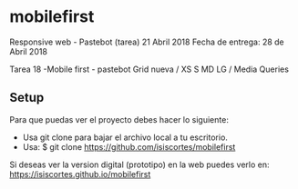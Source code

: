 # mobilefirst
Responsive web - Pastebot (tarea) 21 Abril 2018 Fecha de entrega: 28 de Abril 2018

Tarea 18 -Mobile first - pastebot
Grid nueva / XS S MD LG / Media Queries

	
## Setup
Para que puedas ver el proyecto debes hacer lo siguiente:

* Usa git clone para bajar el archivo local a tu escritorio.
* Usa: $ git clone https://github.com/isiscortes/mobilefirst

Si deseas ver la version digital (prototipo) en la web puedes verlo en:
https://isiscortes.github.io/mobilefirst


